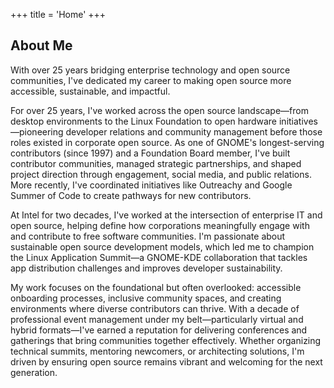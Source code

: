 +++
title = 'Home'
+++

## About Me

With over 25 years bridging enterprise technology and open source communities, I've dedicated my career to making open source more accessible, sustainable, and impactful.

For over 25 years, I've worked across the open source landscape—from desktop environments to the Linux Foundation to open hardware initiatives—pioneering developer relations and community management before those roles existed in corporate open source. As one of GNOME's longest-serving contributors (since 1997) and a Foundation Board member, I've built contributor communities, managed strategic partnerships, and shaped project direction through engagement, social media, and public relations. More recently, I've coordinated initiatives like Outreachy and Google Summer of Code to create pathways for new contributors.

At Intel for two decades, I've worked at the intersection of enterprise IT and open source, helping define how corporations meaningfully engage with and contribute to free software communities. I'm passionate about sustainable open source development models, which led me to champion the Linux Application Summit—a GNOME-KDE collaboration that tackles app distribution challenges and improves developer sustainability.

My work focuses on the foundational but often overlooked: accessible onboarding processes, inclusive community spaces, and creating environments where diverse contributors can thrive. With a decade of professional event management under my belt—particularly virtual and hybrid formats—I've earned a reputation for delivering conferences and gatherings that bring communities together effectively. Whether organizing technical summits, mentoring newcomers, or architecting solutions, I'm driven by ensuring open source remains vibrant and welcoming for the next generation.
